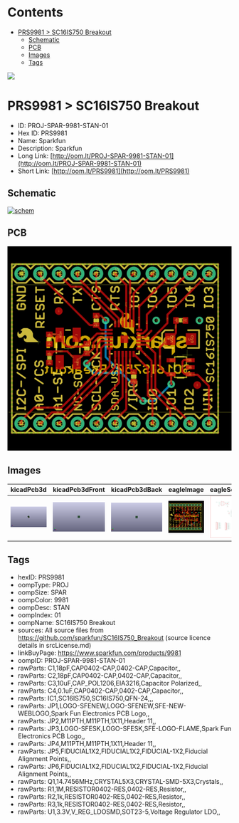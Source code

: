 



Contents
========

* [PRS9981 > SC16IS750 Breakout](#prs9981--sc16is750-breakout)
	* [Schematic](#schematic)
	* [PCB](#pcb)
	* [Images](#images)
	* [Tags](#tags)
  
![][im]
# PRS9981 > SC16IS750 Breakout

- ID: PROJ-SPAR-9981-STAN-01
- Hex ID: PRS9981
- Name: Sparkfun
- Description: Sparkfun
- Long Link: [http://oom.lt/PROJ-SPAR-9981-STAN-01](http://oom.lt/PROJ-SPAR-9981-STAN-01)
- Short Link: [http://oom.lt/PRS9981](http://oom.lt/PRS9981)

## Schematic
  
[![schem](eagleSchemImage.png)](eagleSchemImage.png)
## PCB
  
[![pcb](eagleImage.png)](eagleImage.png)
## Images
  
  

|kicadPcb3d|kicadPcb3dFront|kicadPcb3dBack|eagleImage|eagleSchemImage|
| :---: | :---: | :---: | :---: | :---: |
|[![kicadPcb3d](kicadPcb3d_140.png)](kicadPcb3d.png)|[![kicadPcb3dFront](kicadPcb3dFront_140.png)](kicadPcb3dFront.png)|[![kicadPcb3dBack](kicadPcb3dBack_140.png)](kicadPcb3dBack.png)|[![eagleImage](eagleImage_140.png)](eagleImage.png)|[![eagleSchemImage](eagleSchemImage_140.png)](eagleSchemImage.png)|

## Tags

- hexID: PRS9981
- oompType: PROJ
- oompSize: SPAR
- oompColor: 9981
- oompDesc: STAN
- oompIndex: 01
- oompName: SC16IS750 Breakout
- sources: All source files from https://github.com/sparkfun/SC16IS750_Breakout (source licence details in srcLicense.md)
- linkBuyPage: https://www.sparkfun.com/products/9981
- oompID: PROJ-SPAR-9981-STAN-01
- rawParts: C1,18pF,CAP0402-CAP,0402-CAP,Capacitor,,
- rawParts: C2,18pF,CAP0402-CAP,0402-CAP,Capacitor,,
- rawParts: C3,10uF,CAP_POL1206,EIA3216,Capacitor Polarized,,
- rawParts: C4,0.1uF,CAP0402-CAP,0402-CAP,Capacitor,,
- rawParts: IC1,SC16IS750,SC16IS750,QFN-24,,,
- rawParts: JP1,LOGO-SFENEW,LOGO-SFENEW,SFE-NEW-WEBLOGO,Spark Fun Electronics PCB Logo,,
- rawParts: JP2,M11PTH,M11PTH,1X11,Header 11,,
- rawParts: JP3,LOGO-SFESK,LOGO-SFESK,SFE-LOGO-FLAME,Spark Fun Electronics PCB Logo,,
- rawParts: JP4,M11PTH,M11PTH,1X11,Header 11,,
- rawParts: JP5,FIDUCIAL1X2,FIDUCIAL1X2,FIDUCIAL-1X2,Fiducial Alignment Points,,
- rawParts: JP6,FIDUCIAL1X2,FIDUCIAL1X2,FIDUCIAL-1X2,Fiducial Alignment Points,,
- rawParts: Q1,14.7456MHz,CRYSTAL5X3,CRYSTAL-SMD-5X3,Crystals,,
- rawParts: R1,1M,RESISTOR0402-RES,0402-RES,Resistor,,
- rawParts: R2,1k,RESISTOR0402-RES,0402-RES,Resistor,,
- rawParts: R3,1k,RESISTOR0402-RES,0402-RES,Resistor,,
- rawParts: U1,3.3V,V_REG_LDOSMD,SOT23-5,Voltage Regulator LDO,,



[im]: kicadPcb3d_450.png

